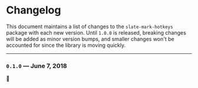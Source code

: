 
# Changelog

This document maintains a list of changes to the `slate-mark-hotkeys` package with each new version. Until `1.0.0` is released, breaking changes will be added as minor version bumps, and smaller changes won't be accounted for since the library is moving quickly.


---

### `0.1.0` — June 7, 2018

:tada:
